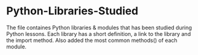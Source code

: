 # Python-Libraries-Studied
The file containes Python libraries & modules that has been studied during Python lessons.
Each library has a short definition, a link to the library and the import method.
Also added the most common methods() of each module.
